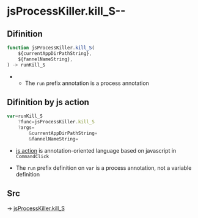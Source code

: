 # jsProcessKiller.kill_S--

## Difinition

```js.js
function jsProcessKiller.kill_S(
	${currentAppDirPathString},
	${fannelNameString},
) -> runKill_S
```

- - The `run` prefix annotation is a process annotation


## Difinition by js action

```js.js
var=runKill_S
	?func=jsProcessKiller.kill_S
	?args=
		&currentAppDirPathString=
		&fannelNameString=
```

- [js action](#) is annotation-oriented language based on javascript in `CommandClick`

- The `run` prefix definition on `var` is a process annotation, not a variable definition

## Src

-> [jsProcessKiller.kill_S](https://github.com/puutaro/CommandClick/blob/master/app/src/main/java/com/puutaro/commandclick/fragment_lib/terminal_fragment/js_interface/toolbar/JsProcessKiller.kt#L12)


